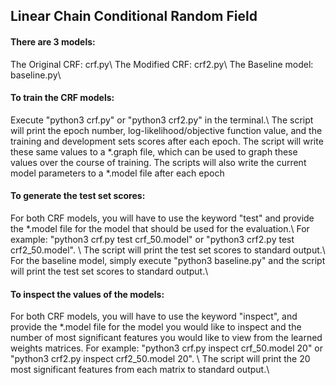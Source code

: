 ## Linear Chain Conditional Random Field

#### There are 3 models:
The Original CRF: crf.py\\
The Modified CRF: crf2.py\\
The Baseline model: baseline.py\\


#### To train the CRF models:
Execute "python3 crf.py" or "python3 crf2.py" in the terminal.\\
The script will print the epoch number, log-likelihood/objective function value, and the training and development sets scores after each epoch. The script will write these same values to a *.graph file, which can be used to graph these values over the course of training. The scripts will also write the current model parameters to a *.model file after each epoch


#### To generate the test set scores:
For both CRF models, you will have to use the keyword "test" and provide the *.model file for the model that should be used for the evaluation.\\
For example: "python3 crf.py test crf_50.model" or "python3 crf2.py test crf2_50.model". \\
The script will print the test set scores to standard output.\\
For the baseline model, simply execute "python3 baseline.py" and the script will print the test set scores to standard output.\\


#### To inspect the values of the models:
For both CRF models, you will have to use the keyword "inspect", and provide the *.model file for the model you would like to inspect and the number of most significant features you would like to view from the learned weights matrices.
For example: "python3 crf.py inspect crf_50.model 20" or "python3 crf2.py inspect crf2_50.model 20". \\
The script will print the 20 most significant features from each matrix to standard output.\\

